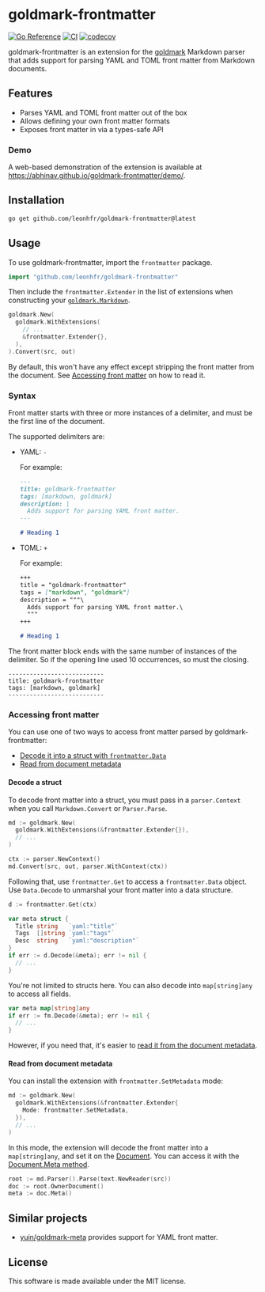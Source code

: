 # goldmark-frontmatter

[![Go Reference](https://pkg.go.dev/badge/github.com/leonhfr/goldmark-frontmatter.svg)](https://pkg.go.dev/github.com/leonhfr/goldmark-frontmatter)
[![CI](https://github.com/abhinav/goldmark-frontmatter/actions/workflows/ci.yml/badge.svg)](https://github.com/abhinav/goldmark-frontmatter/actions/workflows/ci.yml)
[![codecov](https://codecov.io/gh/abhinav/goldmark-frontmatter/branch/main/graph/badge.svg?token=Q47RX5AA3O)](https://codecov.io/gh/abhinav/goldmark-frontmatter)

goldmark-frontmatter is an extension for the [goldmark] Markdown parser
that adds support for parsing YAML and TOML front matter from Markdown documents.

  [goldmark]: http://github.com/yuin/goldmark

## Features

- Parses YAML and TOML front matter out of the box
- Allows defining your own front matter formats
- Exposes front matter in via a types-safe API

### Demo

A web-based demonstration of the extension is available at
<https://abhinav.github.io/goldmark-frontmatter/demo/>.

## Installation

```bash
go get github.com/leonhfr/goldmark-frontmatter@latest
```

## Usage

To use goldmark-frontmatter, import the `frontmatter` package.

```go
import "github.com/leonhfr/goldmark-frontmatter"
```

Then include the `frontmatter.Extender` in the list of extensions
when constructing your [`goldmark.Markdown`].

  [`goldmark.Markdown`]: https://pkg.go.dev/github.com/yuin/goldmark#Markdown

```go
goldmark.New(
  goldmark.WithExtensions(
    // ...
    &frontmatter.Extender{},
  ),
).Convert(src, out)
```

By default, this won't have any effect except stripping the front matter
from the document.
See [Accessing front matter](#accessing-front-matter) on how to read it.

### Syntax

Front matter starts with three or more instances of a delimiter,
and must be the first line of the document.

The supported delimiters are:

- YAML: `-`

    For example:

    ```markdown
    ---
    title: goldmark-frontmatter
    tags: [markdown, goldmark]
    description: |
      Adds support for parsing YAML front matter.
    ---

    # Heading 1
    ```

- TOML: `+`

    For example:

    ```markdown
    +++
    title = "goldmark-frontmatter"
    tags = ["markdown", "goldmark"]
    description = """\
      Adds support for parsing YAML front matter.\
      """
    +++

    # Heading 1
    ```

The front matter block ends with the same number of instances of the delimiter.
So if the opening line used 10 occurrences, so must the closing.

    ---------------------------
    title: goldmark-frontmatter
    tags: [markdown, goldmark]
    ---------------------------

### Accessing front matter

You can use one of two ways to access front matter
parsed by goldmark-frontmatter:

* [Decode it into a struct with `frontmatter.Data`](#decode-a-struct)
* [Read from document metadata](#read-from-document-metadata)

#### Decode a struct

To decode front matter into a struct,
you must pass in a `parser.Context`
when you call `Markdown.Convert` or `Parser.Parse`.

```go
md := goldmark.New(
  goldmark.WithExtensions(&frontmatter.Extender{}),
  // ...
)

ctx := parser.NewContext()
md.Convert(src, out, parser.WithContext(ctx))
```

Following that, use `frontmatter.Get` to access a `frontmatter.Data` object.
Use `Data.Decode` to unmarshal your front matter into a data structure.

```go
d := frontmatter.Get(ctx)

var meta struct {
  Title string   `yaml:"title"`
  Tags  []string `yaml:"tags"`
  Desc  string   `yaml:"description"`
}
if err := d.Decode(&meta); err != nil {
  // ...
}
```

You're not limited to structs here.
You can also decode into `map[string]any` to access all fields.


```go
var meta map[string]any
if err := fm.Decode(&meta); err != nil {
  // ...
}
```

However, if you need that, it's easier to
[read it from the document metadata](#read-from-document-metadata).


#### Read from document metadata

You can install the extension with `frontmatter.SetMetadata` mode:

```go
md := goldmark.New(
  goldmark.WithExtensions(&frontmatter.Extender{
    Mode: frontmatter.SetMetadata,
  }),
  // ...
)
```

In this mode, the extension will decode the front matter
into a `map[string]any`,
and set it on the [Document](https://pkg.go.dev/github.com/yuin/goldmark/ast#Document).
You can access it with the [Document.Meta method](https://pkg.go.dev/github.com/yuin/goldmark/ast#Document.Meta).

```go
root := md.Parser().Parse(text.NewReader(src))
doc := root.OwnerDocument()
meta := doc.Meta()
```

## Similar projects

- [yuin/goldmark-meta](https://github.com/yuin/goldmark-meta)
  provides support for YAML front matter.

## License

This software is made available under the MIT license.
